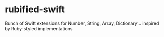 # rubified-swift
Bunch of Swift extensions for Number, String, Array, Dictionary... inspired by Ruby-styled implementations
